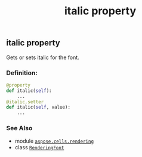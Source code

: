 ﻿---
title: italic property
second_title: Aspose.Cells for Python via .NET API References
description: 
type: docs
weight: 50
url: /aspose.cells.rendering/renderingfont/italic/
is_root: false
---

## italic property


Gets or sets italic for the font.
### Definition:
```python
@property
def italic(self):
    ...
@italic.setter
def italic(self, value):
    ...
```

### See Also
* module [`aspose.cells.rendering`](../../)
* class [`RenderingFont`](/cells/python-net/aspose.cells.rendering/renderingfont)

